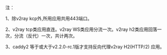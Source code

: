注：

1、除v2ray kcp外,所用应用共用443端口。

2、v2ray tcp类应用直连。v2ray WS类应用分流一次。v2ray h2类应用回落一次，分流（反代）一次，共计两次。

3、caddy2 等于或大于v2.2.0-rc.1版才支持反向代理v2ray H2(HTTP/2) 应用。
